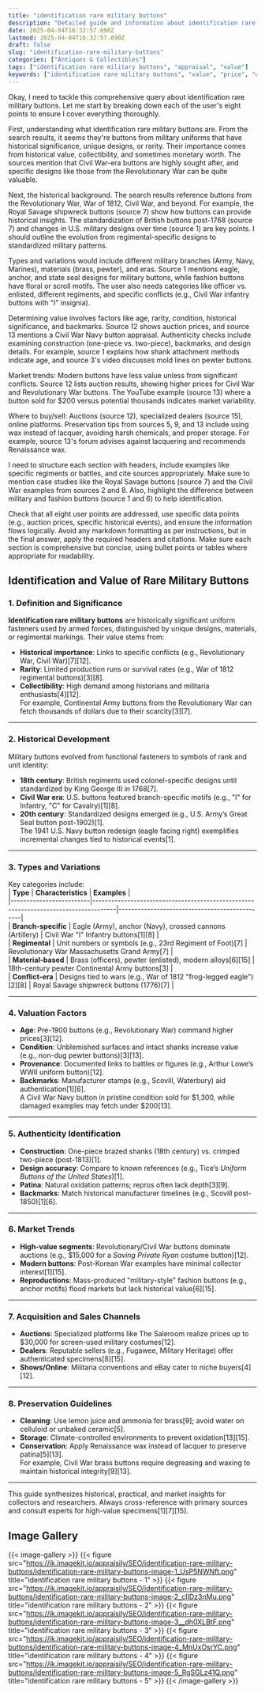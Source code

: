 ```yaml
---
title: "identification rare military buttons"
description: "Detailed guide and information about identification rare military buttons"
date: 2025-04-04T16:32:57.690Z
lastmod: 2025-04-04T16:32:57.690Z
draft: false
slug: "identification-rare-military-buttons"
categories: ["Antiques & Collectibles"]
tags: ["identification rare military buttons", "appraisal", "value"]
keywords: ["identification rare military buttons", "value", "price", "worth", "appraisal"]
---
```


<think>
Okay, I need to tackle this comprehensive query about identification rare military buttons. Let me start by breaking down each of the user's eight points to ensure I cover everything thoroughly.

First, understanding what identification rare military buttons are. From the search results, it seems they're buttons from military uniforms that have historical significance, unique designs, or rarity. Their importance comes from historical value, collectibility, and sometimes monetary worth. The sources mention that Civil War-era buttons are highly sought after, and specific designs like those from the Revolutionary War can be quite valuable.

Next, the historical background. The search results reference buttons from the Revolutionary War, War of 1812, Civil War, and beyond. For example, the Royal Savage shipwreck buttons (source 7) show how buttons can provide historical insights. The standardization of British buttons post-1768 (source 7) and changes in U.S. military designs over time (source 1) are key points. I should outline the evolution from regimental-specific designs to standardized military patterns.

Types and variations would include different military branches (Army, Navy, Marines), materials (brass, pewter), and eras. Source 1 mentions eagle, anchor, and state seal designs for military buttons, while fashion buttons have floral or scroll motifs. The user also needs categories like officer vs. enlisted, different regiments, and specific conflicts (e.g., Civil War infantry buttons with "I" insignia).

Determining value involves factors like age, rarity, condition, historical significance, and backmarks. Source 12 shows auction prices, and source 13 mentions a Civil War Navy button appraisal. Authenticity checks include examining construction (one-piece vs. two-piece), backmarks, and design details. For example, source 1 explains how shank attachment methods indicate age, and source 3's video discusses mold lines on pewter buttons.

Market trends: Modern buttons have less value unless from significant conflicts. Source 12 lists auction results, showing higher prices for Civil War and Revolutionary War buttons. The YouTube example (source 13) where a button sold for $200 versus potential thousands indicates market variability.

Where to buy/sell: Auctions (source 12), specialized dealers (source 15), online platforms. Preservation tips from sources 5, 9, and 13 include using wax instead of lacquer, avoiding harsh chemicals, and proper storage. For example, source 13's forum advises against lacquering and recommends Renaissance wax.

I need to structure each section with headers, include examples like specific regiments or battles, and cite sources appropriately. Make sure to mention case studies like the Royal Savage buttons (source 7) and the Civil War examples from sources 2 and 8. Also, highlight the difference between military and fashion buttons (source 1 and 6) to help identification.

Check that all eight user points are addressed, use specific data points (e.g., auction prices, specific historical events), and ensure the information flows logically. Avoid any markdown formatting as per instructions, but in the final answer, apply the required headers and citations. Make sure each section is comprehensive but concise, using bullet points or tables where appropriate for readability.
</think>

## Identification and Value of Rare Military Buttons  

### 1. Definition and Significance  
**Identification rare military buttons** are historically significant uniform fasteners used by armed forces, distinguished by unique designs, materials, or regimental markings. Their value stems from:  
- **Historical importance**: Links to specific conflicts (e.g., Revolutionary War, Civil War)[7][12].  
- **Rarity**: Limited production runs or survival rates (e.g., War of 1812 regimental buttons)[3][8].  
- **Collectibility**: High demand among historians and militaria enthusiasts[4][12].  
For example, Continental Army buttons from the Revolutionary War can fetch thousands of dollars due to their scarcity[3][7].  

---

### 2. Historical Development  
Military buttons evolved from functional fasteners to symbols of rank and unit identity:  
- **18th century**: British regiments used colonel-specific designs until standardized by King George III in 1768[7].  
- **Civil War era**: U.S. buttons featured branch-specific motifs (e.g., "I" for Infantry, "C" for Cavalry)[1][8].  
- **20th century**: Standardized designs emerged (e.g., U.S. Army’s Great Seal button post-1902)[1].  
The 1941 U.S. Navy button redesign (eagle facing right) exemplifies incremental changes tied to historical events[1].  

---

### 3. Types and Variations  
Key categories include:  
| **Type**               | **Characteristics**                                                                 | **Examples**                                  |  
|-------------------------|-------------------------------------------------------------------------------------|-----------------------------------------------|  
| **Branch-specific**     | Eagle (Army), anchor (Navy), crossed cannons (Artillery)                            | Civil War "I" Infantry buttons[1][8]          |  
| **Regimental**          | Unit numbers or symbols (e.g., 23rd Regiment of Foot)[7]                            | Revolutionary War Massachusetts Grand Army[7] |  
| **Material-based**      | Brass (officers), pewter (enlisted), modern alloys[6][15]                           | 18th-century pewter Continental Army buttons[3] |  
| **Conflict-era**        | Designs tied to wars (e.g., War of 1812 "frog-legged eagle")[2][8]                  | Royal Savage shipwreck buttons (1776)[7]      |  

---

### 4. Valuation Factors  
- **Age**: Pre-1900 buttons (e.g., Revolutionary War) command higher prices[3][12].  
- **Condition**: Unblemished surfaces and intact shanks increase value (e.g., non-dug pewter buttons)[3][13].  
- **Provenance**: Documented links to battles or figures (e.g., Arthur Lowe’s WWII uniform button)[12].  
- **Backmarks**: Manufacturer stamps (e.g., Scovill, Waterbury) aid authentication[1][6].  
A Civil War Navy button in pristine condition sold for $1,300, while damaged examples may fetch under $200[13].  

---

### 5. Authenticity Identification  
- **Construction**: One-piece brazed shanks (18th century) vs. crimped two-piece (post-1813)[1].  
- **Design accuracy**: Compare to known references (e.g., Tice’s *Uniform Buttons of the United States*)[1].  
- **Patina**: Natural oxidation patterns; repros often lack depth[3][9].  
- **Backmarks**: Match historical manufacturer timelines (e.g., Scovill post-1850)[1][6].  

---

### 6. Market Trends  
- **High-value segments**: Revolutionary/Civil War buttons dominate auctions (e.g., $15,000 for a *Saving Private Ryan* costume button)[12].  
- **Modern buttons**: Post-Korean War examples have minimal collector interest[1][15].  
- **Reproductions**: Mass-produced "military-style" fashion buttons (e.g., anchor motifs) flood markets but lack historical value[6][15].  

---

### 7. Acquisition and Sales Channels  
- **Auctions**: Specialized platforms like The Saleroom realize prices up to $30,000 for screen-used military costumes[12].  
- **Dealers**: Reputable sellers (e.g., Fugawee, Military Heritage) offer authenticated specimens[8][15].  
- **Shows/Online**: Militaria conventions and eBay cater to niche buyers[4][12].  

---

### 8. Preservation Guidelines  
- **Cleaning**: Use lemon juice and ammonia for brass[9]; avoid water on celluloid or unbaked ceramic[5].  
- **Storage**: Climate-controlled environments to prevent oxidation[13][15].  
- **Conservation**: Apply Renaissance wax instead of lacquer to preserve patina[5][13].  
For example, Civil War brass buttons require degreasing and waxing to maintain historical integrity[9][13].  

---

This guide synthesizes historical, practical, and market insights for collectors and researchers. Always cross-reference with primary sources and consult experts for high-value specimens[1][7][15].


## Image Gallery

{{< image-gallery >}}
  {{< figure src="https://ik.imagekit.io/appraisily/SEO/identification-rare-military-buttons/identification-rare-military-buttons-image-1_UsP5NWNft.png" title="identification rare military buttons - 1" >}}
  {{< figure src="https://ik.imagekit.io/appraisily/SEO/identification-rare-military-buttons/identification-rare-military-buttons-image-2_cIIDz3nMu.png" title="identification rare military buttons - 2" >}}
  {{< figure src="https://ik.imagekit.io/appraisily/SEO/identification-rare-military-buttons/identification-rare-military-buttons-image-3__dh0XLBtF.png" title="identification rare military buttons - 3" >}}
  {{< figure src="https://ik.imagekit.io/appraisily/SEO/identification-rare-military-buttons/identification-rare-military-buttons-image-4_MnUxOsrYC.png" title="identification rare military buttons - 4" >}}
  {{< figure src="https://ik.imagekit.io/appraisily/SEO/identification-rare-military-buttons/identification-rare-military-buttons-image-5_RgSGLz41Q.png" title="identification rare military buttons - 5" >}}
{{< /image-gallery >}}

